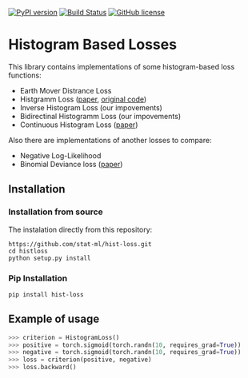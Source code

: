
[![PyPI version](https://badge.fury.io/py/hist-loss.svg)](https://badge.fury.io/py/hist-loss)
[![Build Status](https://travis-ci.com/stat-ml/histloss.svg?token=oPGnutpqNa9oAaMSKt7n&branch=main)](https://travis-ci.com/stat-ml/histloss)
[![GitHub license](https://img.shields.io/github/license/Naereen/StrapDown.js.svg)](https://github.com/stat-ml/histloss/blob/main/LICENSE)

# Histogram Based Losses

This library contains implementations of some histogram-based loss functions:
- Earth Mover Distrance Loss
- Histgramm Loss ([paper](https://arxiv.org/pdf/1611.00822.pdf), [original code](https://github.com/madkn/HistogramLoss))
- Inverse Histogram Loss (our impovements)
- Bidirectinal Histogramm Loss (our impovements)
- Continuous Histogram Loss ([paper](https://arxiv.org/pdf/2004.02830v1.pdf))

Also there are implementations of another losses to compare:
- Negative Log-Likelihood
- Binomial Deviance loss ([paper](https://arxiv.org/pdf/1407.4979.pdf))

## Installation

### Installation from source
The instalation directly from this repository:
```
https://github.com/stat-ml/hist-loss.git
cd histloss
python setup.py install
```

### Pip Installation
```
pip install hist-loss
```


## Example of usage

```Python
>>> criterion = HistogramLoss()
>>> positive = torch.sigmoid(torch.randn(10, requires_grad=True))
>>> negative = torch.sigmoid(torch.randn(10, requires_grad=True))
>>> loss = criterion(positive, negative)
>>> loss.backward()
```
